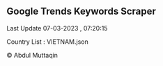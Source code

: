 

## Google Trends Keywords Scraper 
 
Last Update 07-03-2023 , 07:20:15

Country List :
VIETNAM.json



© Abdul Muttaqin 
